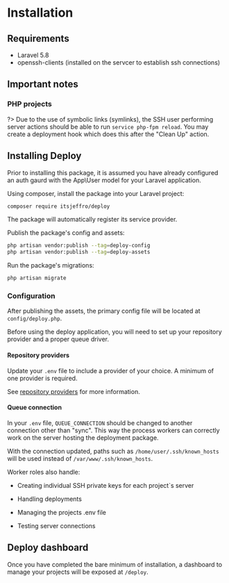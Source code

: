 # Installation

## Requirements

- Laravel 5.8
- openssh-clients (installed on the servcer to establish ssh connections)

## Important notes

### PHP projects

?> Due to the use of symbolic links (symlinks), the SSH user performing server actions should be able to run `service php-fpm reload`. You may create a deployment hook which does this after the "Clean Up" action.

## Installing Deploy

Prior to installing this package, it is assumed you have already configured an auth gaurd with the App\User model for your Laravel application. 

Using composer, install the package into your Laravel project:

```bash
composer require itsjeffro/deploy
```

The package will automatically register its service provider.

Publish the package's config and assets:

```bash
php artisan vendor:publish --tag=deploy-config
php artisan vendor:publish --tag=deploy-assets
```

Run the package's migrations:

```bash
php artisan migrate
```

### Configuration

After publishing the assets, the primary config file will be located at `config/deploy.php`. 

Before using the deploy application, you will need to set up your repository provider and a proper queue driver.

#### Repository providers

Update your `.env` file to include a provider of your choice. A minimum of one provider is required.

See [repository providers](repository-providers.md) for more information.

#### Queue connection

In your `.env` file, `QUEUE_CONNECTION` should be changed to another connection other than "sync". This way the process workers can correctly work on the server hosting the deployment package. 

With the connection updated, paths such as  `/home/user/.ssh/known_hosts` will be used instead of `/var/www/.ssh/known_hosts`.

Worker roles also handle:

- Creating individual SSH private keys for each project`s server

- Handling deployments

- Managing the projects .env file

- Testing server connections

## Deploy dashboard

Once you have completed the bare minimum of installation, a dashboard to manage your projects will be exposed at `/deploy`.
